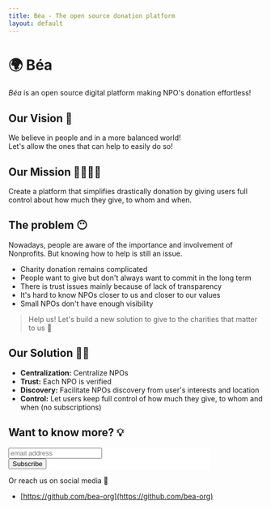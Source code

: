 ```yaml
---
title: Béa - The open source donation platform
layout: default
---
```


# 🌍 Béa

*Béa* is an open source digital platform making NPO's donation effortless!

## Our Vision 👀

We believe in people and in a more balanced world!\
Let's allow the ones that can help to easily do so!

## Our Mission 👩‍🚀👨‍🚀

Create a platform that simplifies drastically donation by giving users full control about how much they give, to whom and when.

## The problem 😶

Nowadays, people are aware of the importance and involvement of Nonprofits. But knowing how to help is still an issue. 

- Charity donation remains complicated
- People want to give but don't always want to commit in the long term
- There is trust issues mainly because of lack of transparency
- It's hard to know NPOs closer to us and closer to our values
- Small NPOs don't have enough visibility

> Help us! Let's build a new solution to give to the charities that matter to us 🙌

## Our Solution 🚀🚀

- **Centralization:** Centralize NPOs
- **Trust:** Each NPO is verified
- **Discovery:** Facilitate NPOs discovery from user's interests and location
- **Control:** Let users keep full control of how much they give, to whom and when (no subscriptions)

## Want to know more? 💡

<!-- Begin Mailchimp Signup Form --> <link href="//cdn-images.mailchimp.com/embedcode/slim-10_7.css" rel="stylesheet" type="text/css"> <style type="text/css"> #mc_embed_signup{background:#fff; clear:left; font:14px Helvetica,Arial,sans-serif;  width:400px; max-width:100%} /* Add your own Mailchimp form style overrides in your site stylesheet or in this style block. We recommend moving this block and the preceding CSS link to the HEAD of your HTML file. */ </style> <div id="mc_embed_signup"> <form action="https://gives.us8.list-manage.com/subscribe/post?u=9478a676a23e73e9922afc992&amp;id=9e77fea305" method="post" id="mc-embedded-subscribe-form" name="mc-embedded-subscribe-form" class="validate" target="_blank" novalidate> <div id="mc_embed_signup_scroll"> <input type="email" value="" name="EMAIL" class="email" id="mce-EMAIL" placeholder="email address" required> <!-- real people should not fill this in and expect good things - do not remove this or risk form bot signups--> <div style="position: absolute; left: -5000px;" aria-hidden="true"><input type="text" name="b_9478a676a23e73e9922afc992_9e77fea305" tabindex="-1" value=""></div> <div class="clear"><input type="submit" value="Subscribe" name="subscribe" id="mc-embedded-subscribe" class="button"></div> </div> </form> </div> <!--End mc_embed_signup-->

Or reach us on social media 💖
- [https://github.com/bea-org](https://github.com/bea-org)